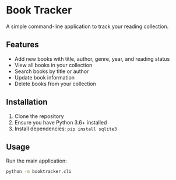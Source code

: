 # Book Tracker

A simple command-line application to track your reading collection.

## Features
- Add new books with title, author, genre, year, and reading status
- View all books in your collection
- Search books by title or author
- Update book information
- Delete books from your collection

## Installation
1. Clone the repository
2. Ensure you have Python 3.6+ installed
3. Install dependencies: `pip install sqlite3`

## Usage
Run the main application:
```bash
python -m booktracker.cli
